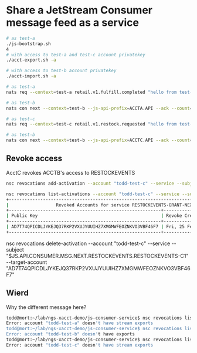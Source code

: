 # Share a JetStream Consumer message feed as a service

```bash
# as test-a
./js-bootstrap.sh
4
# with access to test-a and test-c account privatekey
./acct-export.sh -a

# with access to test-b account privatekey
./acct-import.sh -a

# as test-a
nats req --context=test-a retail.v1.fulfill.completed "hello from test-a"

# as test-b
nats con next --context=test-b --js-api-prefix=ACCTA.API --ack --count=1 FULFILLEVENTS FULFILLEVENTS-C1

# as test-c
nats req --context=test-c retail.v1.restock.requested "hello from test-c"

# as test-b
nats con next --context=test-b --js-api-prefix=ACCTC.API --ack --count=1 RESTOCKEVENTS RESTOCKEVENTS-C1
```

## Revoke access

AcctC revokes ACCTB's access to RESTOCKEVENTS 
```bash
nsc revocations add-activation --account "todd-test-c" --service --subject "\$JS.API.CONSUMER.MSG.NEXT.RESTOCKEVENTS.RESTOCKEVENTS-C1" --target-account "AD7T74QPICDLJYKEJQ37RKP2VXUJYUUIHZ7XMGMWFEOZNKVO3VBF46F7"

nsc revocations list-activations --account "todd-test-c" --service --subject "\$JS.API.CONSUMER.MSG.NEXT.RESTOCKEVENTS.RESTOCKEVENTS-C1"
+------------------------------------------------------------------------------------------+
|                  Revoked Accounts for service RESTOCKEVENTS-GRANT-NEXT                   |
+----------------------------------------------------------+-------------------------------+
| Public Key                                               | Revoke Credentials Before     |
+----------------------------------------------------------+-------------------------------+
| AD7T74QPICDLJYKEJQ37RKP2VXUJYUUIHZ7XMGMWFEOZNKVO3VBF46F7 | Fri, 25 Feb 2022 19:20:20 PST |
+----------------------------------------------------------+-------------------------------+
```

nsc revocations delete-activation --account "todd-test-c" --service --subject "\$JS.API.CONSUMER.MSG.NEXT.RESTOCKEVENTS.RESTOCKEVENTS-C1" --target-account "AD7T74QPICDLJYKEJQ37RKP2VXUJYUUIHZ7XMGMWFEOZNKVO3VBF46F7"


## Wierd

Why the different message here?
```bash
todd@mort:~/lab/ngs-xacct-demo/js-consumer-service$ nsc revocations list-activations --account "todd-test-a"
Error: account "todd-test-a" doesn't have stream exports
todd@mort:~/lab/ngs-xacct-demo/js-consumer-service$ nsc revocations list-activations --account "todd-test-b"
Error: account "todd-test-b" doesn't have exports
todd@mort:~/lab/ngs-xacct-demo/js-consumer-service$ nsc revocations list-activations --account "todd-test-c"
Error: account "todd-test-c" doesn't have stream exports
```